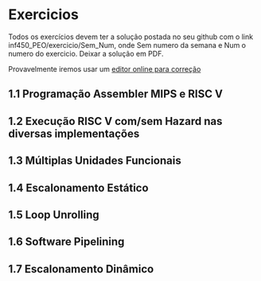 # Exercicios

Todos os exercícios devem ter a solução postada no seu github com o link  inf450_PEO/exercicio/Sem_Num, 
onde Sem numero da semana e  Num o numero do exercicio. Deixar a solução em PDF. 

Provavelmente iremos usar um [editor online para correção](https://pdf-editor-online.com/?keyword=pdf%20editor%20online&campaignid=8967420658&adgroupid=90145005066&gclid=CjwKCAjw5Ij2BRBdEiwA0Frc9Wg4kX131nlCKaIzLwybQZl_vch1OXWJC6bP2C867S0jPS0AK1PEDRoCEgcQAvD_BwE)

## 1.1 Programação Assembler MIPS e RISC V

## 1.2 Execução RISC V com/sem Hazard nas diversas implementações

## 1.3 Múltiplas Unidades Funcionais

## 1.4 Escalonamento Estático

## 1.5 Loop Unrolling

## 1.6 Software Pipelining

## 1.7 Escalonamento Dinâmico
